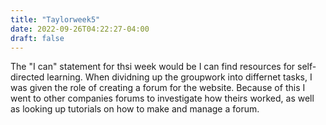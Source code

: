 ```yaml
---
title: "Taylorweek5"
date: 2022-09-26T04:22:27-04:00
draft: false
---
```


<html>
<body>
<p>The "I can" statement for thsi week would be I can find resources for self-directed learning. When dividning up the groupwork into differnet tasks, I was given the role of creating a forum for the website. Because of this I went to other companies forums to investigate how theirs worked, as well as looking up tutorials on how to make and manage a forum.</p>
</body>
</html>
